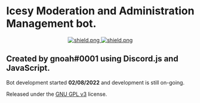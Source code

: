 # Icesy Moderation and Administration Management bot.

<div align=center>
  
  <a href="https://github.com/discordjs">
    <img src="https://img.shields.io/badge/discord.js-v12.3.1-blue.svg?logo=npm" alt="shield.png">
  </a>

  <a href="https://www.codefactor.io/repository/github/gnoahg/bru">
    <img src="https://www.codefactor.io/repository/github/gnoahg/bru/badge" alt="shield.png">
  </a>

</div>

## Created by gnoah#0001 using Discord.js and JavaScript.

Bot development started **02/08/2022** and development is still on-going.

Released under the [GNU GPL v3](https://www.gnu.org/licenses/gpl-3.0.en.html) license.
